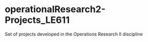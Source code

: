 # operationalResearch2-Projects_LE611
Set of projects developed in the Operations Research II discipline
